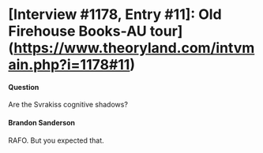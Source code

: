 # [Interview #1178, Entry #11]: Old Firehouse Books-AU tour](https://www.theoryland.com/intvmain.php?i=1178#11)

#### Question

Are the Svrakiss cognitive shadows?

#### Brandon Sanderson

RAFO. But you expected that.

